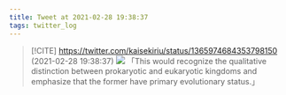 ```yaml
---
title: Tweet at 2021-02-28 19:38:37
tags: twitter_log
---
```


> [!CITE] https://twitter.com/kaisekiriu/status/1365974684353798150 (2021-02-28 19:38:37)
> ![](https://twitter.com/kaisekiriu/status/1365974684353798150)
> 「This would recognize the qualitative distinction between prokaryotic and eukaryotic kingdoms and emphasize that the former have primary evolutionary status.」
